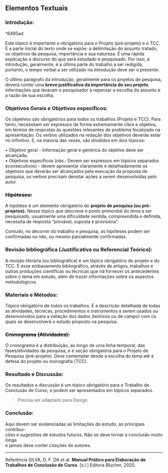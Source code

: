  ##  Elementos Textuais
   
 ### Introdução:  

^6495ad

Este tópico é importante e obrigatório para o Projeto (pré-projeto) e o TCC. É a parte inicial do texto onde se expõe: a delimitação do assunto tratado, os objetivos da pesquisa, importância e sua natureza. É uma rápida explicação e discurso do que será estudado e pesquisado. Por isso, a introdução, geralmente,  é a última parte do trabalho a ser redigida, portanto, o tempo verbal a ser utilizado na introdução deve ser o presente.

O último parágrafo da introdução, geralmente para os projetos de pesquisa, deverá conter uma **breve justificativa da importância do seu projeto**, informações que levaram o pesquisador a repensar a escolha do assunto e a razão de sua escolha.

### Objetivos Gerais e Objetivos específicos:  
Os objetivos são obrigatórios para todos os trabalhos (Projeto e TCC). Para tanto, necessitam ser expressos de forma extremamente clara e objetiva, em termos de respostas às questões relevantes do problema focalizado na apresentação. Os verbos utilizados na redação dos objetivos deverão estar no infinitivo. E, na maioria das vezes, são divididos em dois tópicos:  

• Objetivo geral - Informação geral e genérica do objetivo deve ser alcançada;  
• Objetivos específicos (obs.: Devem ser expressos em tópicos separados econsecutivos) - devem apresentar claramente e detalhadamente os objetivos que deverão ser alcançados pela execução da proposta de pesquisa, os verbos precisam denotar ações a serem desenvolvidas pelo autor

### ~~Hipóteses:~~
A hipótese é um elemento obrigatório do **projeto de pesquisa (ou pré-projetos).** Nesse tópico que descreve o ponto primordial do tema a ser pesquisado, usualmente uma dificuldade sentida, compreendida e definida, necessita de resposta “provável, suposta e provisória”.

Contudo, no decorrer do trabalho e pesquisa, as hipóteses podem ser confirmadas ou não, ou mesmo parcialmente confirmadas.

### Revisão bibliográfica (Justificativa ou Referencial Teórico):  
A revisão literária (ou bibliográfica) é um tópico obrigatório do projeto e do TCC. É esse embasamento bibliográfico, através de artigos, trabalhos e outras  produções científicas ou técnicas que irá fornecer os antecedentes sobre o tema em estudo, além de trazer informações sobre os aspectos metodológicos.

 ### Materiais e Métodos:  
Tópico obrigatório de todos os trabalhos. É a descrição detalhada de todas as atividades, técnicas, procedimentos e instrumentos a serem usados ou desenvolvidos para a valiação dos dados (teóricos ou de campo) com os quais se desenvolverá o estudo proposto na pesquisa.

### ~~Cronograma (Atividades):~~
O cronograma é a distribuição, ao longo de uma linha temporal, das fases/atividades da pesquisa, e é seção obrigatória para o Projeto de Pesquisa (pré-projeto). Deve contemplar desde a escolha do tema até a defesa do projeto ou  monografia (TCC).

 ### Resultado e Discussão:  
Os resultados e discussão é um tópico obrigatório para o Trabalho de Conclusão de Curso, e podem ser apresentados em tópicos separados.
> Precisa ser adaptado para Design

### Conclusão:
 Aqui devem ser evidenciadas as limitações do estudo, as principais contribui-  
ções e sugestões de estudos futuros. Não se deve tornar a conclusão muito longa  
e jamais deve conter citações de autores.


---
Referência
SILVA, D. F. DA et al. **Manual Prático para Elaboração de Trabalhos de Conclusão de Curso**. \[s.l.\] Editora Blucher, 2020.
